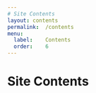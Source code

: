 ```yaml
---
# Site Contents
layout:	contents
permalink:	/contents
menu:
  label:	Contents
  order:	6
---
```


# Site Contents
